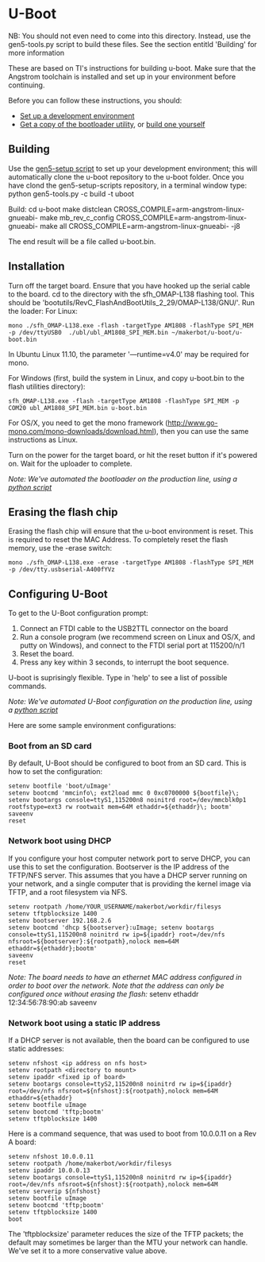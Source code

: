 # U-Boot

NB: You should not even need to come into this directory.  Instead, use the gen5-tools.py script to build these files.  See the section entitld 'Building' for more information

These are based on TI's instructions for building u-boot. Make sure that the Angstrom toolchain is installed and set up in your environment before continuing.

Before you can follow these instructions, you should:

* [Set up a development environment](http://ops.makerbot.com/research:gen-5-development-environment)
* [Get a copy of the bootloader utility](http://gondor.makerbot.com/software/), or [build one yourself](http://ops.makerbot.com/research:gen-5-development-environment)


## Building
Use the [gen5-setup script](https://github.com/makerbot/gen5-setup-scripts) to set up your development environment; this will automatically clone the u-boot repository to the u-boot folder.  Once you have clond the gen5-setup-scripts repository, in a terminal window type:
	python gen5-tools.py -c build -t uboot

Build:
    cd u-boot
    make distclean CROSS_COMPILE=arm-angstrom-linux-gnueabi-
    make mb_rev_c_config CROSS_COMPILE=arm-angstrom-linux-gnueabi-
    make all CROSS_COMPILE=arm-angstrom-linux-gnueabi- -j8

The end result will be a file called u-boot.bin.

## Installation
Turn off the target board. Ensure that you have hooked up the serial cable to the board.
cd to the directory with the sfh_OMAP-L138 flashing tool. This should be 'bootutils/RevC_FlashAndBootUtils_2_29/OMAP-L138/GNU/'.
Run the loader:
For Linux:

    mono ./sfh_OMAP-L138.exe -flash -targetType AM1808 -flashType SPI_MEM -p /dev/ttyUSB0  ./ubl/ubl_AM1808_SPI_MEM.bin ~/makerbot/u-boot/u-boot.bin

In Ubuntu Linux 11.10, the parameter '—runtime=v4.0' may be required for mono.

For Windows (first, build the system in Linux, and copy u-boot.bin to the flash utilities directory):

    sfh_OMAP-L138.exe -flash -targetType AM1808 -flashType SPI_MEM -p COM20 ubl_AM1808_SPI_MEM.bin u-boot.bin

For OS/X, you need to get the mono framework (http://www.go-mono.com/mono-downloads/download.html), then you can use the same instructions as Linux.

Turn on the power for the target board, or hit the reset button if it's powered on.
Wait for the uploader to complete.

_Note: We've automated the bootloader on the production line, using a [python script](https://github.com/makerbot/pyReplicator/blob/master/burn_bootloader.py)_

## Erasing the flash chip
Erasing the flash chip will ensure that the u-boot environment is reset. This is required to reset the MAC Address.
To completely reset the flash memory, use the -erase switch:

    mono ./sfh_OMAP-L138.exe -erase -targetType AM1808 -flashType SPI_MEM -p /dev/tty.usbserial-A400fYVz


## Configuring U-Boot

To get to the U-Boot configuration prompt:

1. Connect an FTDI cable to the USB2TTL connector on the board
2. Run a console program (we recommend screen on Linux and OS/X, and putty on Windows), and connect to the FTDI serial port at 115200/n/1
3. Reset the board.
4. Press any key within 3 seconds, to interrupt the boot sequence.

U-boot is suprisingly flexible. Type in 'help' to see a list of possible commands.

_Note: We've automated U-Boot configuration on the production line, using a [python script](https://github.com/makerbot/pyReplicator/blob/master/UBootProgrammer.py)_

Here are some sample environment configurations:

### Boot from an SD card
By default, U-Boot should be configured to boot from an SD card. This is how to set the configuration:

    setenv bootfile 'boot/uImage'
    setenv bootcmd 'mmcinfo\; ext2load mmc 0 0xc0700000 ${bootfile}\; setenv bootargs console=ttyS1,115200n8 noinitrd root=/dev/mmcblk0p1 rootfstype=ext3 rw rootwait mem=64M ethaddr=${ethaddr}\; bootm'
    saveenv
    reset


### Network boot using DHCP
If you configure your host computer network port to serve DHCP, you can use this to set the configuration. Bootserver is the IP address of the TFTP/NFS server. This assumes that you have a DHCP server running on your network, and a single computer that is providing the kernel image via TFTP, and a root filesystem via NFS.

    setenv rootpath /home/YOUR_USERNAME/makerbot/workdir/filesys
    setenv tftpblocksize 1400
    setenv bootserver 192.168.2.6
    setenv bootcmd 'dhcp ${bootserver}:uImage; setenv bootargs console=ttyS1,115200n8 noinitrd rw ip=${ipaddr} root=/dev/nfs nfsroot=${bootserver}:${rootpath},nolock mem=64M ethaddr=${ethaddr};bootm'
    saveenv
    reset

*Note: The board needs to have an ethernet MAC address configured in order to boot over the network. Note that the address can only be configured once without erasing the flash:*
    setenv ethaddr 12:34:56:78:90:ab
    saveenv

### Network boot using a static IP address
If a DHCP server is not available, then the board can be configured to use static addresses:

    setenv nfshost <ip address on nfs host> 
    setenv rootpath <directory to mount> 
    setenv ipaddr <fixed ip of board>
    setenv bootargs console=ttyS2,115200n8 noinitrd rw ip=${ipaddr} root=/dev/nfs nfsroot=${nfshost}:${rootpath},nolock mem=64M ethaddr=${ethaddr}
    setenv bootfile uImage 
    setenv bootcmd 'tftp;bootm' 
    setenv tftpblocksize 1400

Here is a command sequence, that was used to boot from 10.0.0.11 on a Rev A board:

    setenv nfshost 10.0.0.11
    setenv rootpath /home/makerbot/workdir/filesys
    setenv ipaddr 10.0.0.13
    setenv bootargs console=ttyS1,115200n8 noinitrd rw ip=${ipaddr} root=/dev/nfs nfsroot=${nfshost}:${rootpath},nolock mem=64M 
    setenv serverip ${nfshost}
    setenv bootfile uImage 
    setenv bootcmd 'tftp;bootm' 
    setenv tftpblocksize 1400
    boot

The 'tftpblocksize' parameter reduces the size of the TFTP packets; the default may sometimes be larger than the MTU your network can handle. We've set it to a more conservative value above.

